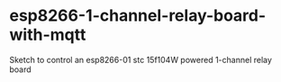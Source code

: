 # esp8266-1-channel-relay-board-with-mqtt
Sketch to control an esp8266-01 stc 15f104W powered 1-channel relay board
